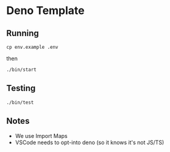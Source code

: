 # Deno Template

## Running

```
cp env.example .env
```

then

```
./bin/start
```

## Testing

```
./bin/test
```

## Notes

- We use Import Maps
- VSCode needs to opt-into deno (so it knows it's not JS/TS)
